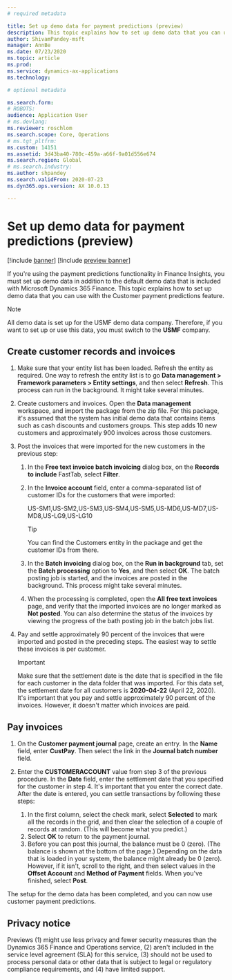 ```yaml
---
# required metadata

title: Set up demo data for payment predictions (preview)
description: This topic explains how to set up demo data that you can use with the Customer payment predictions feature.
author: ShivamPandey-msft
manager: AnnBe
ms.date: 07/23/2020
ms.topic: article
ms.prod: 
ms.service: dynamics-ax-applications
ms.technology: 

# optional metadata

ms.search.form: 
# ROBOTS: 
audience: Application User
# ms.devlang: 
ms.reviewer: roschlom
ms.search.scope: Core, Operations
# ms.tgt_pltfrm: 
ms.custom: 14151
ms.assetid: 3d43ba40-780c-459a-a66f-9a01d556e674
ms.search.region: Global
# ms.search.industry: 
ms.author: shpandey
ms.search.validFrom: 2020-07-23
ms.dyn365.ops.version: AX 10.0.13

---
```

# Set up demo data for payment predictions (preview)

[!include [banner](../includes/banner.md)]
[!include [preview banner](../includes/preview-banner.md)]

If you're using the payment predictions functionality in Finance Insights, you must set up demo data in addition to the default demo data that is included with Microsoft Dynamics 365 Finance. This topic explains how to set up demo data that you can use with the Customer payment predictions feature.

> [!NOTE]
> All demo data is set up for the USMF demo data company. Therefore, if you want to set up or use this data, you must switch to the **USMF** company.

## Create customer records and invoices

1. Make sure that your entity list has been loaded. Refresh the entity as required. One way to refresh the entity list is to go **Data management \> Framework parameters \> Entity settings**, and then select **Refresh**. This process can run in the background. It might take several minutes.
2. Create customers and invoices. Open the **Data management** workspace, and import the package from the zip file. For this package, it's assumed that the system has initial demo data that contains items such as cash discounts and customers groups. This step adds 10 new customers and approximately 900 invoices across those customers.
3. Post the invoices that were imported for the new customers in the previous step:

    1. In the **Free text invoice batch invoicing** dialog box, on the **Records to include** FastTab, select **Filter**.
    2. In the **Invoice account** field, enter a comma-separated list of customer IDs for the customers that were imported:

        US-SM1,US-SM2,US-SM3,US-SM4,US-SM5,US-MD6,US-MD7,US-MD8,US-LG9,US-LG10

        > [!TIP]
        > You can find the Customers entity in the package and get the customer IDs from there.

    3. In the **Batch invoicing** dialog box, on the **Run in background** tab, set the **Batch processing** option to **Yes**, and then select **OK**. The batch posting job is started, and the invoices are posted in the background. This process might take several minutes.
    4. When the processing is completed, open the **All free text invoices** page, and verify that the imported invoices are no longer marked as **Not posted**. You can also determine the status of the invoices by viewing the progress of the bath posting job in the batch jobs list.

4. Pay and settle approximately 90 percent of the invoices that were imported and posted in the preceding steps. The easiest way to settle these invoices is per customer.

    > [!IMPORTANT]
    > Make sure that the settlement date is the date that is specified in the file for each customer in the data folder that was imported. For this data set, the settlement date for all customers is **2020-04-22** (April 22, 2020). It's important that you pay and settle approximately 90 percent of the invoices. However, it doesn't matter which invoices are paid.

## Pay invoices

1. On the **Customer payment journal** page, create an entry. In the **Name** field, enter **CustPay**. Then select the link in the **Journal batch number** field.
2. Enter the **CUSTOMERACCOUNT** value from step 3 of the previous procedure. In the **Date** field, enter the settlement date that you specified for the customer in step 4. It's important that you enter the correct date. After the date is entered, you can settle transactions by following these steps:

    1. In the first column, select the check mark, select **Selected** to mark all the records in the grid, and then clear the selection of a couple of records at random. (This will become what you predict.)
    2. Select **OK** to return to the payment journal.
    3. Before you can post this journal, the balance must be 0 (zero). (The balance is shown at the bottom of the page.) Depending on the data that is loaded in your system, the balance might already be 0 (zero). However, if it isn't, scroll to the right, and then select values in the **Offset Account** and **Method of Payment** fields. When you've finished, select **Post**.

The setup for the demo data has been completed, and you can now use customer payment predictions.

## Privacy notice

Previews (1) might use less privacy and fewer security measures than the Dynamics 365 Finance and Operations service, (2) aren't included in the service level agreement (SLA) for this service, (3) should not be used to process personal data or other data that is subject to legal or regulatory compliance requirements, and (4) have limited support.
